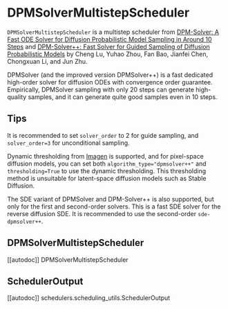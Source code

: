 <!--Copyright 2025 The HuggingFace Team. All rights reserved.

Licensed under the Apache License, Version 2.0 (the "License"); you may not use this file except in compliance with
the License. You may obtain a copy of the License at

http://www.apache.org/licenses/LICENSE-2.0

Unless required by applicable law or agreed to in writing, software distributed under the License is distributed on
an "AS IS" BASIS, WITHOUT WARRANTIES OR CONDITIONS OF ANY KIND, either express or implied. See the License for the
specific language governing permissions and limitations under the License.
-->

# DPMSolverMultistepScheduler

`DPMSolverMultistepScheduler` is a multistep scheduler from [DPM-Solver: A Fast ODE Solver for Diffusion Probabilistic Model Sampling in Around 10 Steps](https://huggingface.co/papers/2206.00927) and [DPM-Solver++: Fast Solver for Guided Sampling of Diffusion Probabilistic Models](https://huggingface.co/papers/2211.01095) by Cheng Lu, Yuhao Zhou, Fan Bao, Jianfei Chen, Chongxuan Li, and Jun Zhu.

DPMSolver (and the improved version DPMSolver++) is a fast dedicated high-order solver for diffusion ODEs with convergence order guarantee. Empirically, DPMSolver sampling with only 20 steps can generate high-quality
samples, and it can generate quite good samples even in 10 steps.

## Tips

It is recommended to set `solver_order` to 2 for guide sampling, and `solver_order=3` for unconditional sampling.

Dynamic thresholding from [Imagen](https://huggingface.co/papers/2205.11487) is supported, and for pixel-space
diffusion models, you can set both `algorithm_type="dpmsolver++"` and `thresholding=True` to use the dynamic
thresholding. This thresholding method is unsuitable for latent-space diffusion models such as
Stable Diffusion.

The SDE variant of DPMSolver and DPM-Solver++ is also supported, but only for the first and second-order solvers. This is a fast SDE solver for the reverse diffusion SDE. It is recommended to use the second-order `sde-dpmsolver++`.

## DPMSolverMultistepScheduler
[[autodoc]] DPMSolverMultistepScheduler

## SchedulerOutput
[[autodoc]] schedulers.scheduling_utils.SchedulerOutput
